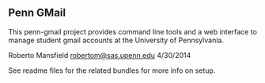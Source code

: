 ## Penn GMail ##

This penn-gmail project provides command line tools and a web interface
to manage student gmail accounts at the University of Pennsylvania.

Roberto Mansfield
robertom@sas.upenn.edu
4/30/2014


See readme files for the related bundles for more info on setup.